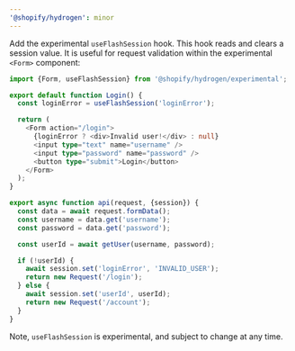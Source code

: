```yaml
---
'@shopify/hydrogen': minor
---
```


Add the experimental `useFlashSession` hook. This hook reads and clears a session value. It is useful for request validation within the experimental `<Form>` component:

```ts
import {Form, useFlashSession} from '@shopify/hydrogen/experimental';

export default function Login() {
  const loginError = useFlashSession('loginError');

  return (
    <Form action="/login">
      {loginError ? <div>Invalid user!</div> : null}
      <input type="text" name="username" />
      <input type="password" name="password" />
      <button type="submit">Login</button>
    </Form>
  );
}

export async function api(request, {session}) {
  const data = await request.formData();
  const username = data.get('username');
  const password = data.get('password');

  const userId = await getUser(username, password);

  if (!userId) {
    await session.set('loginError', 'INVALID_USER');
    return new Request('/login');
  } else {
    await session.set('userId', userId);
    return new Request('/account');
  }
}
```

Note, `useFlashSession` is experimental, and subject to change at any time.
